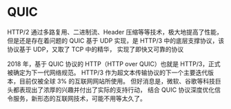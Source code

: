 
# QUIC

HTTP/2 通过多路复用、二进制流、Header 压缩等等技术，极大地提高了性能，但是还是存在着问题的
QUIC 基于 UDP 实现，是 HTTP/3 中的底层支撑协议，该协议基于 UDP，又取了 TCP 中的精华，
实现了即快又可靠的协议

2018 年，基于 QUIC 协议的 HTTP（HTTP over QUIC）也就是 HTTP/3，正式被确定为下一代网络规范。
HTTP/3 作为超文本传输协议的下一个主要迭代版本，目前仅被全球 3% 的互联网网站所使用。
但好消息是，微软、谷歌等科技巨头都表现出了浓厚的兴趣并付出了实际的支持行动，
结合 QUIC 协议深度优化信令服务，新形态的互联网技术，可能不用等太久了。







